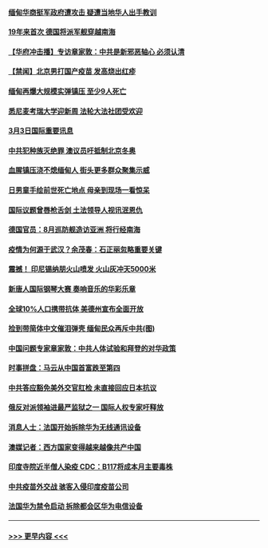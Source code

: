 #### [缅甸华商挺军政府遭攻击 疑遭当地华人出手教训](../pages/prog202/a103066078.md?t=03040301) 
#### [19年来首次 德国将派军舰穿越南海](../pages/prog202/a103066104.md?t=03040301) 
#### [【华府冲击播】专访章家敦：中共是新邪恶轴心 必须认清](../pages/prog202/a103066156.md?t=03040301) 
#### [【禁闻】北京男打国产疫苗 发高烧出红疹](../pages/prog202/a103066118.md?t=03040301) 
#### [缅甸再爆大规模实弹镇压 至少9人死亡](../pages/prog202/a103066111.md?t=03040301) 
#### [悉尼麦考瑞大学迎新周 法轮大法社团受欢迎](../pages/prog202/a103066064.md?t=03040301) 
#### [3月3日国际重要讯息](../pages/prog202/a103065949.md?t=03040301) 
#### [中共犯种族灭绝罪 澳议员吁抵制北京冬奥](../pages/prog202/a103065940.md?t=03040301) 
#### [血腥镇压浇不熄缅甸人 街头更多群众聚集示威](../pages/prog202/a103065822.md?t=03040301) 
#### [日男童手绘前世死亡地点 母亲到现场一看惊呆](../pages/prog202/a103065830.md?t=03040301) 
#### [国际议题曾唇枪舌剑 土法领导人视讯泯恩仇](../pages/prog202/a103065800.md?t=03040301) 
#### [德国官员：8月巡防舰造访亚洲 将行经南海](../pages/prog202/a103065708.md?t=03040301) 
#### [疫情为何源于武汉？余茂春：石正丽忽略重要关键](../pages/prog202/a103065682.md?t=03040301) 
#### [震撼！ 印尼锡纳朋火山喷发 火山灰冲天5000米](../pages/prog202/a103065207.md?t=03040301) 
#### [新唐人国际钢琴大赛 奏响音乐的华彩乐章](../pages/prog202/a103065639.md?t=03040301) 
#### [全球10%人口携带抗体 美德州宣布全面开放](../pages/prog202/a103065617.md?t=03040301) 
#### [捡到带简体中文催泪弹壳 缅甸民众再斥中共(图)](../pages/prog202/a103065601.md?t=03040301) 
#### [中国问题专家章家敦：中共人体试验和拜登的对华政策](../pages/prog202/a103065589.md?t=03040301) 
#### [时事拼盘：马云从中国首富跌至第四](../pages/prog202/a103065598.md?t=03040301) 
#### [中共答应豁免美外交官肛检 未直接回应日本抗议](../pages/prog202/a103065543.md?t=03040301) 
#### [俄反对派领袖进最严监狱之一 国际人权专家吁释放](../pages/prog202/a103065345.md?t=03040301) 
#### [消息人士：法国开始拆除华为无线通讯设备](../pages/prog202/a103065529.md?t=03040301) 
#### [澳媒记者：西方国家变得越来越像共产中国](../pages/prog202/a103065521.md?t=03040301) 
#### [印度寺院近半僧人染疫 CDC：B117将成本月主要毒株](../pages/prog202/a103065432.md?t=03040301) 
#### [中共疫苗外交战 骇客入侵印度疫苗公司](../pages/prog202/a103065393.md?t=03040301) 
#### [法国华为禁令启动 拆除都会区华为电信设备](../pages/prog202/a103065383.md?t=03040301) 

----
#### [ >>> 更早内容 <<< ](../indexes/prog202-earlier.md)

